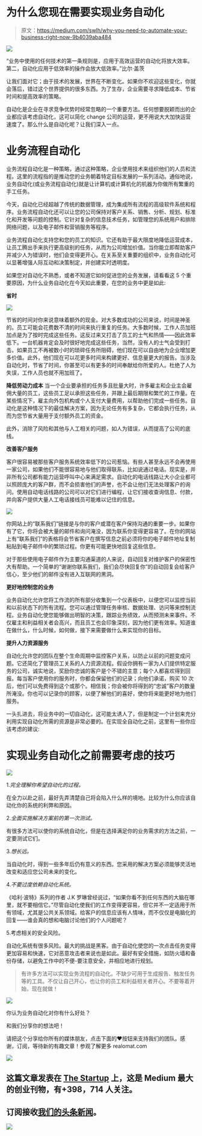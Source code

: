 # 为什么您现在需要实现业务自动化

> 原文：<https://medium.com/swlh/why-you-need-to-automate-your-business-right-now-9b4039aba484>

![](img/56d3b95ea3dd6a3dad35e763826ea5fb.png)

“业务中使用的任何技术的第一条规则是，应用于高效运营的自动化将放大效率。第二，自动化应用于低效率的操作会放大低效率。”比尔·盖茨

让我们面对它；由于技术的发展，世界在不断变化。如果你不欢迎这些变化，你就会落后，错过这个世界提供的很多东西。为了生存，企业需要寻求降低成本、节省时间和提高效率的策略。

自动化是企业在寻求竞争优势时经常忽略的一个重要方法。任何想要脱颖而出的企业都应该考虑自动化，这可以简化 change 公司的运营，更不用说大大加快运营速度了。那么什么是自动化呢？让我们深入一点。

# 业务流程自动化

业务流程自动化是一种策略，通过这种策略，企业使用技术来组织他们的人员和流程。这里的流程指的是推动您的业务朝着特定目标发展的一系列活动。通俗地说，业务自动化(或业务流程自动化)就是让计算机或计算机化的机器为你做所有繁重的手工任务。

今天，自动化已经超越了传统的数据管理，成为集成所有流程的高级软件系统和程序。业务流程自动化还可以让您的公司保持对客户关系、销售、分析、规划、标准化和开发等问题的控制。它针对复杂的信息技术任务，如管理您的系统用户和排除网络问题，以及电子邮件和营销服务等程序。

业务流程自动化支持您和您的员工的知识。它还有助于最大限度地降低运营成本，让员工腾出手来执行更高级别的任务，从而为公司增加价值。当你能立即帮助客户并减少人为错误时，他们会变得更开心。在关系至关重要的组织中，业务自动化可以显著增强人际互动和决策制定，并创建实时透明度。

如果您对自动化不熟悉，或者不知道它如何促进您的业务发展，请看看这 5 个重要原因，为什么业务自动化在今天如此重要，在您的业务中更是如此:

**省时**

![](img/3fa1446526f0f81bd3eeb5ceaff93172.png)

节省的时间对你来说意味着额外的现金。对大多数成功的公司来说，时间是神圣的。员工可能会花费数不清的时间来执行重复的任务。大多数时候，工作人员加班加点是为了按时完成这些任务。这反过来又打击了员工的士气和热情——因此效率低下。一台机器肯定会及时很好地完成这些任务，当然，没有人的士气会受到打击。如果员工不再被数小时的琐碎任务所阻碍，他们现在可以自由地为企业增加更多价值。此外，他们现在可以花更多时间来构建更好、信息量更大的报告。当涉及自动化时，节省了时间，你甚至可以有更多的时间奉献给你所爱的人。杜绝了人为失误，工作人员也就不用加班了。

**降低劳动力成本** 当一个企业要承担的任务多且批量大时，许多雇主和企业主会雇佣大量的员工，这些员工足以承担这些任务，并跟上最后期限和繁忙的工作量。在某些情况下，雇主向外包机构或个人支付大量费用，以帮助他们完成一些任务。自动化是这种情况下的最佳解决方案，因为无论任务有多复杂，它都会执行任务，从而为您节省大量用于支付额外员工的资金。

此外，消除了风险和其他与人工相关的问题，如人为错误，从而提高了公司的底线。

**改善客户服务**

客户很容易被那些客户服务系统效率低下的公司惹恼。有些人甚至永远不会再使用一家公司，如果他们不能很容易地与他们取得联系，比如说通过电话。现实是，并非所有公司都有能力运营呼叫中心来满足需求。自动化的电话线路让大小企业都可以照顾庞大的客户群，而不会损害他们的声誉，也不会让他们无法处理客户的询问。使用自动电话线路的公司可以对它们进行编程，让它们接收查询信息、付款，并向客户提供大量人工电话接线员可能难以记住的信息。

![](img/b0e03e45d28bcadf9dbddf6424d3a21d.png)

你网站上的“联系我们”链接是与你的客户或潜在客户保持沟通的重要一步。如果你有了它，你将会被大量的邮件和询问淹没，因为联系你变得更容易了。在你的网站上有“联系我们”的表格将会节省客户在撰写信息之前必须将你的电子邮件地址复制粘贴到电子邮件中的繁琐过程。你更有可能更快地回复这些信息。

对于那些使用电子邮件作为主要沟通渠道的人来说，自动回复对维护客户的保密性大有帮助。一个简单的“谢谢你联系我们，我们会尽快回复你”的自动回复会给客户信心，至少他们的邮件没有进入互联网的黑洞。

**更好地控制您的业务**

业务自动化允许您将工作流的所有部分收集到一个仪表板中，以便您可以监控当前和以前状态下的所有流程。您可以通过管理任务审核、数据处理、访问等来控制流程。业务自动化使您能够做出明智的决策，跟踪业务绩效，从而预测未来事件。不仅雇主和利益相关者会高兴，而且员工也会印象深刻，因为他们更有效率。知道谁在做什么，什么时候，如何做，接下来需要做什么来实现你的目标。

**提升人力资源服务**

自动化允许您的团队在整个生命周期中监控客户关系，以防止以前的问题变成问题。它还简化了管理员工关系的人力资源流程。假设你拥有一家为人们提供特定服务的公司，诚实地说，奖励你忠诚的客户是个不错的主意；每个人都喜欢得到回报。每当客户使用你的服务时，你都会保留他们的记录；向他们承诺，购买 10 次后，他们可以免费得到这个或那个。相信我；你会被你将得到的“忠诚”客户的数量所淹没。你也可以记录你的顾客，以便了解他们的喜好，使你将来能更好地为他们服务。

一头扎进去，将业务中的一切自动化，这可能太诱人了，但是制定一个计划来充分利用实现自动化所需的资源是非常必要的。在实现全自动化之前，这里有一些你应该考虑的建议:

# 实现业务自动化之前需要考虑的技巧

![](img/7a28c15991798f19db3745d875392d30.png)

1.*完全理解你希望自动化的过程。*

在全力以赴之前，最好先弄清楚自己将会陷入什么样的境地。比较为什么你应该自动化你的系统的利弊和原因。

2.*全面实施解决方案前的第一次测试。*

有很多方法可以使你的系统自动化，但是在选择满足你的业务需求的方法之前，一定要测试它们。

3.*想长远。*

当自动化时，得到一些多年后仍有意义的东西。您采用的解决方案必须能够灵活地改变和适应您公司未来的变化。

4.*不要过度依赖自动化系统。*

《哈利·波特》系列的作者 J.K 罗琳曾经说过，“如果你看不到任何东西的大脑在哪里，就不要相信它。”尽管自动化使我们的工作变得更容易，但它并不一定适用于所有领域，尤其是公共关系领域。给客户的信息应该有人情味，而不仅仅是电脑化的回复——谁会真的想和电脑讨论他们的个人问题呢？

5.考虑相关的安全风险。

自动化系统有很多风险。最大的挑战是黑客。由于自动化使您的一次点击任务变得更加容易和快速，它对恶意攻击者来说也是如此。最好有安全措施，如防火墙和备份存储，以避免工作中的不便-要注意安全，并相应地进行规划。

> 有许多方法可以实现业务流程的自动化。不缺少可用于生成报告、触发任务等的工具。不仅让自己开心，也让你的员工和利益相关者开心。不要等着开始，现在就做！

![](img/e06a889c99f8864aa80a1e8b08e7406d.png)

你认为业务自动化对你有什么好处？

和我们分享你的想法吧！

请把这个分享给你所有的媒体朋友，点击下面的♥按钮来支持我们的团队。感谢，订阅，等待新的有趣文章！参观了解更多 realomat.com

[![](img/308a8d84fb9b2fab43d66c117fcc4bb4.png)](https://medium.com/swlh)

## 这篇文章发表在 [The Startup](https://medium.com/swlh) 上，这是 Medium 最大的创业刊物，有+398，714 人关注。

## 订阅接收[我们的头条新闻](http://growthsupply.com/the-startup-newsletter/)。

[![](img/b0164736ea17a63403e660de5dedf91a.png)](https://medium.com/swlh)